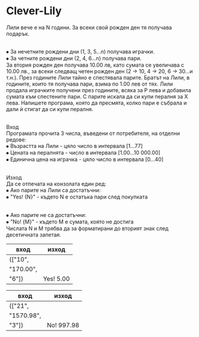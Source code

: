 # Clever-Lily

Лили вече е на N години. За всеки свой рожден ден тя получава подарък. 

<br>⦁	За нечетните рождени дни (1, 3, 5...n) получава играчки.
<br>⦁	За четните рождени дни (2, 4, 6...n) получава пари. 
<br>За втория рожден ден получава 10.00 лв, като сумата се увеличава с 10.00 лв., за всеки следващ четен рожден ден (2 -> 10, 4 -> 20, 6 -> 30...и т.н.). През годините Лили тайно е спестявала парите. Братът на Лили, в годините, които тя получава пари, взима по 1.00 лев от тях. Лили продала играчките получени през годините, всяка за P лева и добавила сумата към спестените пари. С парите искала да си купи пералня за X лева. Напишете програма, която да пресмята, колко пари е събрала и дали ѝ стигат да си купи пералня.

<br>Вход
<br>Програмата прочита 3 числа, въведени от потребителя, на отделни редове:
<br>⦁	Възрастта на Лили - цяло число в интервала [1...77]
<br>⦁	Цената на пералнята - число в интервала [1.00...10 000.00]
<br>⦁	Единична цена на играчка - цяло число в интервала [0...40]

<br>Изход
<br>Да се отпечата на конзолата един ред:
<br>⦁	Ако парите на Лили са достатъчни:
<br>⦁	"Yes! {N}" - където N е остатъка пари след покупката

<br>⦁	Ако парите не са достатъчни:
<br>⦁	"No! {М}" - където M е сумата, която не достига
<br>Числата N и M трябва да за форматирани до вторият знак след десетичната запетая.

| вход       | изход      |
|------------|------------|
| (["10",    |            |
| "170.00",  |            |
| "6"])      | Yes! 5.00  |

| вход       | изход      |
|------------|------------|
| (["21",    |            |
| "1570.98", |            |
| "3"])      | No! 997.98 |
